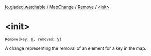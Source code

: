 [io.gladed.watchable](../../index.md) / [MapChange](../index.md) / [Remove](index.md) / [&lt;init&gt;](./-init-.md)

# &lt;init&gt;

`Remove(key: `[`K`](index.md#K)`, removed: `[`V`](index.md#V)`)`

A change representing the removal of an element for a key in the map.

